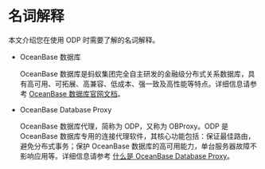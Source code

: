 # 名词解释

本文介绍您在使用 ODP 时需要了解的名词解释。

* OceanBase 数据库

  OceanBase 数据库是蚂蚁集团完全自主研发的金融级分布式关系数据库，具有高可用、可拓展、高兼容、低成本、强一致及高性能等特点。详细信息请参考 [OceanBase 数据库官网文档](https://www.oceanbase.com/docs/enterprise-oceanbase-database-cn-10000000000881145)。

* OceanBase Database Proxy

  OceanBase 数据库代理，简称为 ODP，又称为 OBProxy。ODP 是 OceanBase 数据库专用的连接代理软件，其核心功能包括：保证最佳路由，避免分布式事务；保护 OceanBase 数据库的高可用能力，单台服务器故障不影响应用等。详细信息请参考 [什么是 OceanBase Database Proxy](1.what-is-odp.md)。
